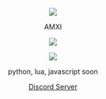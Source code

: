 <p align="center">  
<img src="https://media.discordapp.net/attachments/813341662545313832/813343404507267092/pokemon_pixel.gif">
</p>
<p align="center">
    AMXI
<p align="center">  
<img src="https://github.com/amxiW">
</p>
    <p align="center">
  <img src="https://discord.c99.nl/widget/theme-4/358310460187082763.png](https://cdn.discordapp.com/attachments/938326464443580431/1015647604488540221/unknown.png"/>
</p>
<p align="center">
python, lua, javascript soon
<p align="center">
    <a href="https://discord.gg/jhNuBnjsUY">Discord Server</a>
